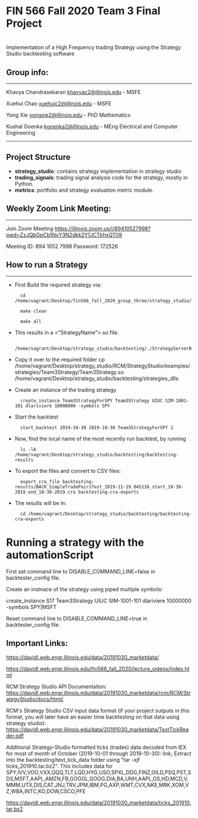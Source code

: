
# FIN 566 Fall 2020 Team 3 Final Project
#

 Implementation of a High Frequency trading Strategy using the Strategy Studio backtesting software

## Group info:
___

Khavya Chandrasekaran khavyac2@illinois.edu - MSFE

Xuehui Chao xuehuic2@illinois.edu - MSFE

Yong Xie yongxie2@illinois.edu - PhD Mathematics

Kushal Goenka kgoenka2@illinois.edu - MEng Electrical and Computer Engineering

---

## Project Structure

- **strategy_studio**: contains strategy implementation in strategy studio
- **trading_signals**: trading signal analysis code for the strategy, mostly in Python.
- **metrics**: portfolio and strategy evaluation metric module.

## Weekly Zoom Link Meeting:
___

Join Zoom Meeting
https://illinois.zoom.us/j/89410527998?pwd=ZzJQbGpCb1NxY3N2dkk2Y1JCTkhxQT09

Meeting ID: 894 1052 7998
Password: 172526

## How to run a Strategy
___

- First Build the required strategy via:

        cd /home/vagrant/Desktop/fin566_fall_2020_group_three/strategy_studio/localdev/RCM/StrategyStudio/examples/strategies/Team3Strategy

        make clean

        make all

- This results in a <"StrategyName">.so file.

        /home/vagrant/Desktop/strategy_studio/backtesting/./StrategyServerBacktesting

- Copy it over to the required folder
        cp /home/vagrant/Desktop/strategy_studio/RCM/StrategyStudio/examples/strategies/Team3Strategy/Team3Strategy.so /home/vagrant/Desktop/strategy_studio/backtesting/strategies_dlls

- Create an instance of the trading strategy

        create_instance Team3StrategyForSPY Team3Strategy UIUC SIM-1001-101 dlariviere 10000000 -symbols SPY

- Start the backtest
        
        start_backtest 2019-10-30 2019-10-30 Team3StrategyForSPY 1

- Now, find the local name of the most recently run backtest, by running
        
        ls -lA /home/vagrant/Desktop/strategy_studio/backtesting/backtesting-results
- To export the files and convert to CSV files:

        export_cra_file backtesting-results/BACK_SimpleTradePairsTest_2019-11-19_045116_start_10-30-2019_end_10-30-2019.cra backtesting-cra-exports

- The results will be in:

        cd /home/vagrant/Desktop/strategy_studio/backtesting/backtesting-cra-exports


# Running a strategy with the automationScript


First set command line to DISABLE_COMMAND_LINE=false in backtester_config file.

Create an instnace of the strategy using piped multiple symbols:

create_instance S17 Team3Strategy UIUC SIM-1001-101 dlariviere 10000000 -symbols SPY|MSFT

Reset command line to DISABLE_COMMAND_LINE=true in backtester_config file.


## Important Links:

https://davidl.web.engr.illinois.edu/data/20191030_marketdata/

https://davidl.web.engr.illinois.edu/fin566_fall_2020/lecture_videos/index.html

RCM Strategy Studio API Documentation: https://davidl.web.engr.illinois.edu/data/20191030_marketdata/rcm/RCM/StrategyStudio/docs/html/


RCM's Strategy Studio CSV input data format (if your project outputs in this format, you will later have an easier time backtesting on that data using strategy studio): https://davidl.web.engr.illinois.edu/data/20191030_marketdata/TextTickReader.pdf


Additional Strategy-Studio formatted ticks (trades) data decoded from IEX for most of month of October (2019-10-01 through 2019-10-30): link; Extract into the backtesting/text_tick_data folder using "tar -xjf ticks_201910.tar.bz2". This includes data for SPY,IVV,VOO,VXX,QQQ,TLT,LQD,HYG,USO,SPXL,DDG,FINZ,OILD,PSQ,PST,SDS,MSFT,AAPL,AMZN,FB,GOOGL,GOOG,DIA,BA,UNH,AAPL,GS,HD,MCD,V,MMM,UTX,DIS,CAT,JNJ,TRV,JPM,IBM,PG,AXP,WMT,CVX,NKE,MRK,XOM,VZ,WBA,INTC,KO,DOW,CSCO,PFE

https://davidl.web.engr.illinois.edu/data/20191030_marketdata/ticks_201910.tar.bz2

